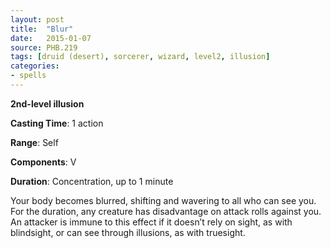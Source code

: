 ```yaml
---
layout: post
title:  "Blur"
date:   2015-01-07
source: PHB.219
tags: [druid (desert), sorcerer, wizard, level2, illusion]
categories:
- spells
---
```


**2nd-level illusion**

**Casting Time**: 1 action

**Range**: Self

**Components**: V

**Duration**: Concentration, up to 1 minute

Your body becomes blurred, shifting and wavering to all who can see you. For the duration, any creature has disadvantage on attack rolls against you. An attacker is immune to this effect if it doesn’t rely on sight, as with blindsight, or can see through illusions, as with truesight.
